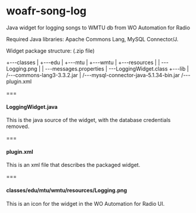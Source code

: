 woafr-song-log
==============

Java widget for logging songs to WMTU db from WO Automation for Radio

Required Java libraries: Apache Commons Lang, MySQL Connector/J.

Widget package structure: (.zip file)

+---classes
|   +---edu
|       +---mtu
|           +---wmtu
|               +---resources
|               |   \---Logging.png
|               |   \---messages.properties
|               \---LoggingWidget.class
+---lib
|   /---commons-lang3-3.3.2.jar
|   /---mysql-connector-java-5.1.34-bin.jar
/---plugin.xml

===
#### LoggingWidget.java

This is the java source of the widget, with the database credentials removed.

===
#### plugin.xml

This is an xml file that describes the packaged widget.

===
#### classes/edu/mtu/wmtu/resources/Logging.png

This is an icon for the widget in the WO Automation for Radio UI.
